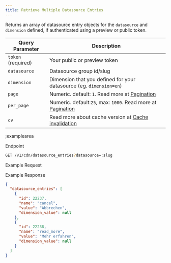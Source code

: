 ```yaml
---
title: Retrieve Multiple Datasource Entries
---
```


Returns an array of datasource entry objects for the `datasource` and `dimension` defined, if authenticated using a preview or public token.

| Query Parameter           | Description          |
|---------------------|----------------------|
| `token` (required) | Your public or preview token |
| `datasource` | 	Datasource group id/slug | 
| `dimension` | Dimension that you defined for your datasource (eg. `dimension=en`) |
| `page` | Numeric. default: `1`. Read more at [Pagination](#pagination) |
| `per_page` | Numeric. default:`25`, max: `1000`. Read more at [Pagination](#pagination) | 
| `cv` | Read more about cache version at [Cache invalidation](#cache-invalidation) |

;examplearea

Endpoint

```bash
GET /v1/cdn/datasource_entries?datasource=:slug
```

Example Request

<RequestExample url="https://api.storyblok.com/v1/cdn/datasource_entries?datasource=labels&token=ask9soUkv02QqbZgmZdeDAtt"></RequestExample>

Example Response 

```json
{
  "datasource_entries": [
    {
      "id": 22237,
      "name": "cancel",
      "value": "Abbrechen",
      "dimension_value": null
    },
    {
      "id": 22238,
      "name": "read_more",
      "value": "Mehr erfahren",
      "dimension_value": null
    }
  ]
}
```
